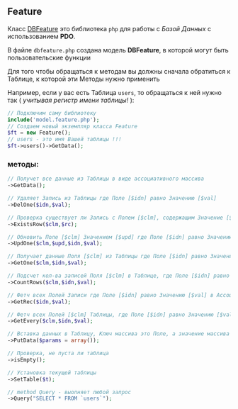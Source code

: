 ## Feature
Класс [DBFeature](https://github.com/Bawyka/DBFeature) это библиотека `php` для работы с *Базой Данных* с использованием **PDO**.

В файле `dbfeature.php` создана модель **DBFeature**, в которой могут быть пользовательские функции

Для того чтобы обращаться к методам вы должны сначала обратиться к Таблице, к которой эти Методы нужно применить

Например, если у вас есть Таблица `users`, то обращаться к ней нужно так ( *учитывая регистр имени таблицы!* ):

```php
// Подключим саму библиотеку
include('model.feature.php');
// Создаем новый экземпляр класса Feature
$ft = new Feature();
// users - это имя Вашей таблицы !!!
$ft->users()->GetData();
```

### методы:

```php
// Получет все данные из Таблицы в виде ассоциативного массива
->GetData();
```

```php
// Удаляет Запись из Таблицы где Поле [$idn] равно Значению [$val]
->DelOne($idn,$val);
```

```php
// Проверка существует ли Запись с Полем [$clm], содержащим Значение [$rc] в Таблице
->ExistsRow($clm,$rc);
```

```php
// Обновить Поле [$clm] Значением [$upd] где Поле [$idn] равно Значению [$val]
->UpdOne($clm,$upd,$idn,$val); 
```

```php
// Получает данные Поля [$clm] из Таблицы где Поле [$idn] равно Значению [$val]
->GetOne($clm,$idn,$val);
```

```php
// Подсчет кол-ва записей Поля [$clm] в Таблице, где Поле [$idn] равно Значению [$val]
->CountRows($clm,$idn,$val);
```

```php
// Фетч всех Полей Записи где Поле [$idn] равно Значению [$val] в Ассоциативный массив из Таблицы
->GetRec($idn,$val);
```

```php
// Фетч всех Полей [$clm] Таблицы, где Поле [$idn] равно Значению [$val] в Ассоциатвиный массив
->GetEvery($clm,$idn,$val);
```

```php
// Вставка данных в Таблицу, Ключ массива это Поле, а значение массива это Данные, которые вставляются в это поле
->PutData($params = array());
```

```php
// Проверка, не пуста ли таблица
->isEmpty();
```

```php
// Установка текущей таблицы
->SetTable($t);
```

```php
// method Query - выолняет любой запрос
->Query("SELECT * FROM `users`");
```
